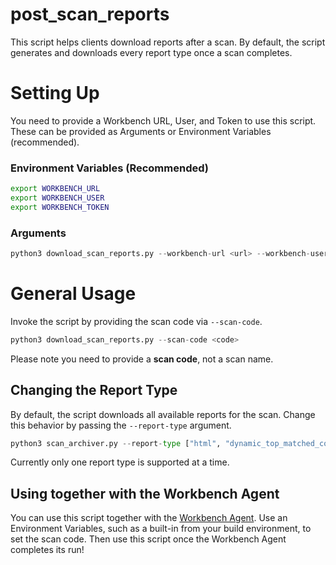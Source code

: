 # post_scan_reports

This script helps clients download reports after a scan.
By default, the script generates and downloads every report type once a scan completes.

# Setting Up

You need to provide a Workbench URL, User, and Token to use this script.
These can be provided as Arguments or Environment Variables (recommended).

### Environment Variables (Recommended)

```sh
export WORKBENCH_URL
export WORKBENCH_USER
export WORKBENCH_TOKEN
```

### Arguments

```python
python3 download_scan_reports.py --workbench-url <url> --workbench-user <user> --workbench-token <token>
```

# General Usage

Invoke the script by providing the scan code via `--scan-code`.

```python
python3 download_scan_reports.py --scan-code <code>
```

Please note you need to provide a **scan code**, not a scan name.

## Changing the Report Type

By default, the script downloads all available reports for the scan. 
Change this behavior by passing the `--report-type` argument.

```python
python3 scan_archiver.py --report-type ["html", "dynamic_top_matched_components", "xlsx", "spdx", "spdx_lite", "cyclone_dx", "string_match"]
```

Currently only one report type is supported at a time.

## Using together with the Workbench Agent

You can use this script together with the [Workbench Agent](https://github.com/fossid-ab/workbench-agent/). 
Use an Environment Variables, such as a built-in from your build environment, to set the scan code.
Then use this script once the Workbench Agent completes its run!